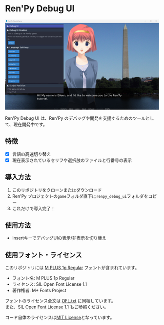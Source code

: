 # Ren'Py Debug UI

![Ren'Pyチュートリアルゲームの実行画面に、Ren'Py Debug UIが表示されています。そのUIには「Debug UI Readme」「Language Settings」「Script Position」のセクションがあります。言語設定では複数の言語切り替えボタンが、スクリプト位置表示では現在のファイル名（game/script.rpy）と行番号（154）が確認できます。](assets/images/image.png)

Ren'Py Debug UI は、Ren'Py のデバッグや開発を支援するためのツールとして、現在開発中です。

## 特徴

- [x] 言語の高速切り替え
- [x] 現在表示されているセリフや選択肢のファイルと行番号の表示

## 導入方法

1. このリポジトリをクローンまたはダウンロード
2. Ren'Py プロジェクトの`game`フォルダ直下に`renpy_debug_ui`フォルダをコピー
3. これだけで導入完了！

## 使用方法

- InsertキーでデバッグUIの表示/非表示を切り替え

## 使用フォント・ライセンス

このリポジトリには [M PLUS 1p Regular](https://fonts.google.com/specimen/M+PLUS+1p) フォントが含まれています。

- フォント名: M PLUS 1p Regular
- ライセンス: SIL Open Font License 1.1
- 著作権者: M+ Fonts Project

フォントのライセンス全文は [OFL.txt](OFL.txt) に同梱しています。  
また、[SIL Open Font License 1.1](https://scripts.sil.org/OFL) もご参照ください。

コード自体のライセンスは[MIT License](LICENSE)となっています。
